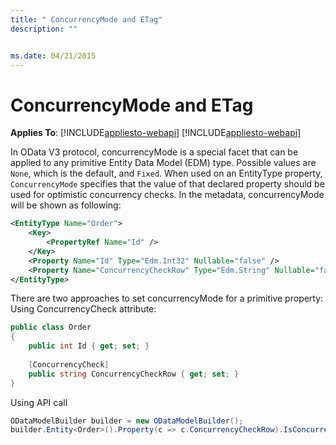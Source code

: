 ```yaml
---
title: " ConcurrencyMode and ETag"
description: ""


ms.date: 04/21/2015
---
```

# ConcurrencyMode and ETag
**Applies To**:
[!INCLUDE[appliesto-webapi](../includes/appliesto-webapi-v7.md)]
[!INCLUDE[appliesto-webapi](../includes/appliesto-webapi-v6.md)]

In OData V3 protocol, concurrencyMode is a special facet that can be applied to any primitive Entity Data Model (EDM) type. Possible values are `None`, which is the default, and `Fixed`. When used on an EntityType property, `ConcurrencyMode` specifies that the value of that declared property should be used for optimistic concurrency checks. In the metadata, concurrencyMode will be shown as following:

```XML
<EntityType Name="Order">
    <Key>
        <PropertyRef Name="Id" />
    </Key>
    <Property Name="Id" Type="Edm.Int32" Nullable="false" />
    <Property Name="ConcurrencyCheckRow" Type="Edm.String" Nullable="false" ConcurrencyMode="Fixed" /> />  
</EntityType>
```

There are two approaches to set concurrencyMode for a primitive property:
Using ConcurrencyCheck attribute:

```C#
public class Order
{
    public int Id { get; set; }
    
    [ConcurrencyCheck]
    public string ConcurrencyCheckRow { get; set; }
}
```

Using API call

```C#
ODataModelBuilder builder = new ODataModelBuilder();
builder.Entity<Order>().Property(c => c.ConcurrencyCheckRow).IsConcurrencyToken;
```
